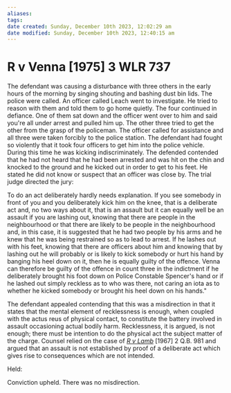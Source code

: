 ```yaml
---
aliases: 
tags: 
date created: Sunday, December 10th 2023, 12:02:29 am
date modified: Sunday, December 10th 2023, 12:40:15 am
---
```


# R v Venna [1975] 3 WLR 737

The defendant was causing a disturbance with three others in the early hours of the morning by singing shouting and bashing dust bin lids. The police were called. An officer called Leach went to investigate. He tried to reason with them and told them to go home quietly. The four continued in defiance. One of them sat down and the officer went over to him and said you're all under arrest and pulled him up. The other three tried to get the other from the grasp of the policeman. The officer called for assistance and all three were taken forcibly to the police station. The defendant had fought so violently that it took four officers to get him into the police vehicle. During this time he was kicking indiscriminately. The defended contended that he had not heard that he had been arrested and was hit on the chin and knocked to the ground and he kicked out in order to get to his feet. He stated he did not know or suspect that an officer was close by. The trial judge directed the jury:

To do an act deliberately hardly needs explanation. If you see somebody in front of you and you deliberately kick him on the knee, that is a deliberate act and, no two ways about it, that is an assault but it can equally well be an assault if you are lashing out, knowing that there are people in the neighbourhood or that there are likely to be people in the neighbourhood and, in this case, it is suggested that he had two people by his arms and he knew that he was being restrained so as to lead to arrest. If he lashes out with his feet, knowing that there are officers about him and knowing that by lashing out he will probably or is likely to kick somebody or hurt his hand by banging his heel down on it, then he is equally guilty of the offence. Venna can therefore be guilty of the offence in count three in the indictment if he deliberately brought his foot down on Police Constable Spencer's hand or if he lashed out simply reckless as to who was there, not caring an iota as to whether he kicked somebody or brought his heel down on his hands."

The defendant appealed contending that this was a misdirection in that it states that the mental element of recklessness is enough, when coupled with the actus reus of physical contact, to constitute the battery involved in assault occasioning actual bodily harm. Recklessness, it is argued, is not enough; there must be intention to do the physical act the subject matter of the charge. Counsel relied on the case of _[R v Lamb](https://www.e-lawresources.co.uk/R-v-Lamb.php)_ [1967] 2 Q.B. 981 and argued that an assault is not established by proof of a deliberate act which gives rise to consequences which are not intended.  

  

Held:  

  

Conviction upheld. There was no misdirection.
